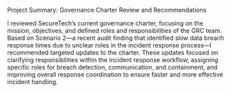 Project Summary: Governance Charter Review and Recommendations



I reviewed SecureTech’s current governance charter, focusing on the mission, objectives, and
defined roles and responsibilities of the GRC team. Based on Scenario 2—a recent audit finding
that identified slow data breach response times due to unclear roles in the incident response
process—I recommended targeted updates to the charter. These updates focused on clarifying
responsibilities within the incident response workflow, assigning specific roles for breach
detection, communication, and containment, and improving overall response coordination to
ensure faster and more effective incident handling.
